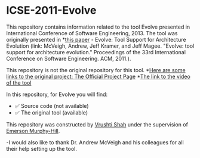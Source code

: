 # ICSE-2011-Evolve
This repository contains information related to the tool Evolve presented in International Conference of Software Engineering, 2013. The tool was originally presented in *[this paper](http://dl.acm.org/citation.cfm?id=1985990) - Evolve: Tool Support for Architecture Evolution (link: McVeigh, Andrew, Jeff Kramer, and Jeff Magee. "Evolve: tool support for architecture evolution." Proceedings of the 33rd International Conference on Software Engineering. ACM, 2011.). 

This repository is not the original repository for this tool. 
*[Here are some links to the original project: The Official Project Page](http://www.intrinsarc.com/backbone/research) 
*[The link to the video of the tool](http://www.youtube.com/watch?v=fRAp4no3hFs&hd=1)


 In this repository, for Evolve you will find:
 * :white_check_mark: Source code (not available)
 * :white_check_mark: The original tool (available)
 
 This repository was constructed by [Vrushti Shah](https://github.com/vrushti1991) under the supervision of [Emerson Murphy-Hill](https://github.com/CaptainEmerson).  
 
-I would also like to thank Dr. Andrew McVeigh and his colleagues for all their help setting up the tool.
 
